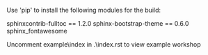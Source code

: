 Use 'pip' to install the following modules for the build:

sphinxcontrib-fulltoc == 1.2.0
sphinx-bootstrap-theme == 0.6.0
sphinx_fontawesome

Uncomment example\\index in .\\index.rst to view example workshop
